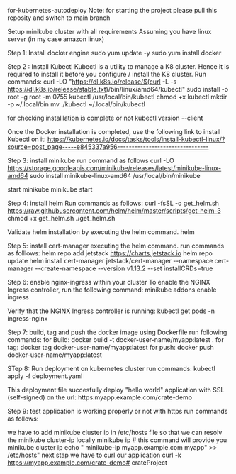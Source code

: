 for-kubernetes-autodeploy Note: for starting the project please pull this reposity and switch to main branch

Setup minikube cluster with all requirements
Assuming you have linux server (in my case amazon linux)

Step 1: Install docker engine
sudo yum update -y sudo yum install docker

Step 2 : Install Kubectl
Kubectl is a utility to manage a K8 cluster. Hence it is required to install it before you configure / install the K8 cluster. Run commands: curl -LO "https://dl.k8s.io/release/$(curl -L -s https://dl.k8s.io/release/stable.txt)/bin/linux/amd64/kubectl" sudo install -o root -g root -m 0755 kubectl /usr/local/bin/kubectl chmod +x kubectl mkdir -p ~/.local/bin mv ./kubectl ~/.local/bin/kubectl

for checking installlation is complete or not kubectl version --client

Once the Docker installation is completed, use the following link to install Kubectl on it: https://kubernetes.io/docs/tasks/tools/install-kubectl-linux/?source=post_page-----e845337a956--------------------------------

Step 3: install minikube
run command as follows 
curl -LO https://storage.googleapis.com/minikube/releases/latest/minikube-linux-amd64 sudo install minikube-linux-amd64 /usr/local/bin/minikube

start minikube
minikube start

Step 4: install helm
Run commands as follows:
curl -fsSL -o get_helm.sh https://raw.githubusercontent.com/helm/helm/master/scripts/get-helm-3 chmod +x get_helm.sh ./get_helm.sh

Validate helm installation by executing the helm command.
helm

Step 5: install cert-manager executing the helm command.
run commands as folllows: helm repo add jetstack https://charts.jetstack.io
helm repo update
helm install cert-manager jetstack/cert-manager
--namespace cert-manager
--create-namespace
--version v1.13.2
--set installCRDs=true

Step 6: enable nginx-ingress within your cluster
To enable the NGINX Ingress controller, run the following command: 
minikube addons enable ingress

Verify that the NGINX Ingress controller is running: 
kubectl get pods -n ingress-nginx

Step 7: build, tag and push the docker image using Dockerfile
run following commands:
for Build: 
docker build -t docker-user-name/myapp:latest . 
for tag:
docker tag docker-user-name/myapp:latest
for push:
docker push docker-user-name/myapp:latest

STep 8: Run deployment on kubernetes cluster
run commands: 
kubectl apply -f deployment.yaml

This deployment file succesfully deploy "hello world" application with SSL (self-signed) on the url: https:myapp.example.com/crate-demo

Step 9: test application is working properly or not with https
run commands as follows:

we have to add minikube cluster ip in /etc/hosts file so that we can resolv the minikube cluster-ip locally
minikube ip # this command will provide you minikube cluster ip
echo " minikube-ip myapp.example.com myapp" >> /etc/hosts"
next stap we have to curl our application
curl -k https://myapp.example.com/crate-demo# crateProject
